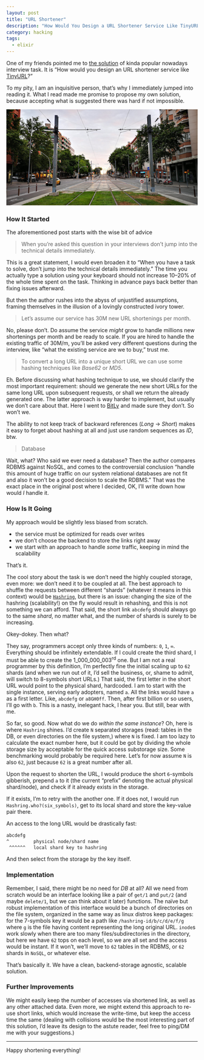 ```yaml
---
layout: post
title: "URL Shortener"
description: "How Would You Design a URL Shortener Service Like TinyURL?"
category: hacking
tags:
  - elixir
---
```


One of my friends pointed me to [the solution](https://www.geeksforgeeks.org/system-design-url-shortening-service/) of kinda popular nowadays interview task. It is “How would you design an URL shortener service like [TinyURL](https://tinyurl.com/)?”

To my pity, I am an inquisitive person, that’s why I immediately jumped into reading it. What I read made me promise to propose my own solution, because accepting what is suggested there was hard if not impossible.

![Tramvia](/img/tramvia.jpg)

### How It Started

The aforementioned post starts with the wise bit of advice

> When you’re asked this question in your interviews don’t jump into the technical details immediately.

This is a great statement, I would even broaden it to “When you have a task to solve, don’t jump into the technical details immediately.” The time you actually type a solution using your keyboard should not increase 10–20% of the whole time spent on the task. Thinking in advance pays back better than fixing issues afterward.

But then the author rushes into the abyss of unjustified assumptions, framing themselves in the illusion of a lovingly constructed ivory tower.

> Let’s assume our service has 30M new URL shortenings per month.

No, please don’t. Do assume the service _might_ grow to handle millions new shortenings per month and be ready to scale. If you are hired to handle the existing traffic of 30M/m, you’ll be asked very different questions during the interview, like “what the existing service are we to buy,” trust me.

> To convert a long URL into a unique short URL we can use some hashing techniques like _Base62_ or _MD5_.

Eh. Before discussing what hashing technique to use, we should clarify the most important requirement: should we generate the new short URLs for the same long URL upon subsequent requests, or shall we return the already generated one. The latter approach is way harder to implement, but usually we don’t care about that. Here I went to [BitLy](https://bit.ly) and made sure they don’t. So won’t we.

The ability to not keep track of backward references (_Long_ → _Short_) makes it easy to forget about hashing at all and just use random sequences as _ID_, btw.

> Database

Wait, what? Who said we ever need a database? Then the author compares RDBMS against NoSQL, and comes to the controversial conclusion “handle this amount of huge traffic on our system relational databases are not fit and also it won’t be a good decision to scale the RDBMS.” That was the exact place in the original post where I decided, OK, I’ll write down how would _I_ handle it.

### How Is It Going

My approach would be slightly less biased from scratch.

- the service must be optimized for reads over writes
- we don’t choose the backend to store the links right away
- we start with an approach to handle _some_ traffic, keeping in mind the scalability

That’s it.

The cool story about the task is we don’t need the highly coupled storage, even more: we don’t need it to be coupled at all. The best approach to shuffle the requests between different “shards” (whatever it means in this context) would be [`Hashring`](https://en.wikipedia.org/wiki/Consistent_hashing), but there is an issue: changing the size of the hashring (scalability!) on the fly would result in rehashing, and this is not something we can afford. That said, the short link `abcdefg` should always go to the same _shard_, no matter what, and the number of shards is surely to be increasing.

Okey-dokey. Then what?

They say, programmers accept only three kinds of numbers: `0`, `1`, `∞`. Everything should be infinitely extendable. If I could create the third shard, I must be able to create the 1_000_000_003<sup>rd</sup> one. But I am not a real programmer by this definition, I’m perfectly fine the initial scaling up to `62` shards (and when we run out of it, I’d sell the business, or, shame to admit, will switch to 8-symbols short URLs.) That said, the first letter in the short URL would point to the physical shard, hardcoded. I am to start with the single instance, serving early adopters, named `a`. All the links would have `a` as a first letter. Like, `abcdefg` or `a8GH0ff`. Then, after first billion or so users, I’ll go with `b`. This is a nasty, inelegant hack, I hear you. But still, bear with me.

So far, so good. Now what do we do _within the same instance_? Oh, here is where `Hashring` shines. I’d create `N` separated storages (read: tables in the DB, or even directories on the file system,) where `N` is fixed. I am too lazy to calculate the exact number here, but it could be got by dividing the whole storage size by acceptable for the quick access substorage size. Some benchmarking would probably be required here. Let’s for now assume `N` is also `62`, just because `62` is a great number after all.

Upon the request to shorten the URL, I would produce the short `6`-symbols gibberish, prepend `a` to it (the current “prefix” denoting the actual physical shard/node), and check if it already exists in the storage.

If it exists, I’m to retry with the another one. If it does not, I would run `Hashring.who?(six_symbols)`, get to its local shard and store the key-value pair there.

An access to the long URL would be drastically fast:

```
abcdefg
^         physical node/shard name
 ^^^^^^   local shard key to hashring
```

And then select from the storage by the key itself.

### Implementation

Remember, I said, there might be no need for _DB_ at all? All we need from scratch would be an interface looking like a pair of `get/1` and `put/2` (and maybe `delete/1`, but we can think about it later) functions. The naïve but robust implementation of this interface would be a bunch of directories on the file system, organized in the same way as linux distros keep packages: for the 7-symbols key it would be a path like `/hashring-id/b/c/d/e/f/g` where `g` is the file having content representing the long original URL. `inode`s work slowly when there are too many files/subdirectories in the directory, but here we have `62` tops on each level, so we are all set and the access would be instant. If it won’t, we’ll move to `62` tables in the RDBMS, or `62` shards in `NoSQL`, or whatever else.

That’s basically it. We have a clean, backend-storage agnostic, scalable solution.

### Further Improvements

We might easily keep the number of accesses via shortened link, as well as any other attached data. Even more, we might extend this approach to re-use short links, which would increase the write-time, but keep the access time the same (dealing with collisions would be the most interesting part of this solution, I’d leave its design to the astute reader, feel free to ping/DM me with your suggestions.)

---

Happy shortening everything!
